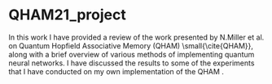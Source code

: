 # QHAM21_project
In this work I have provided a review of the work presented by N.Miller et al. on Quantum Hopfield Associative Memory (QHAM) \small{\cite{QHAM}}, along with a brief overview of various methods of implementing quantum neural networks. I have discussed the results to some of the experiments that I have conducted on my own implementation of the QHAM .
